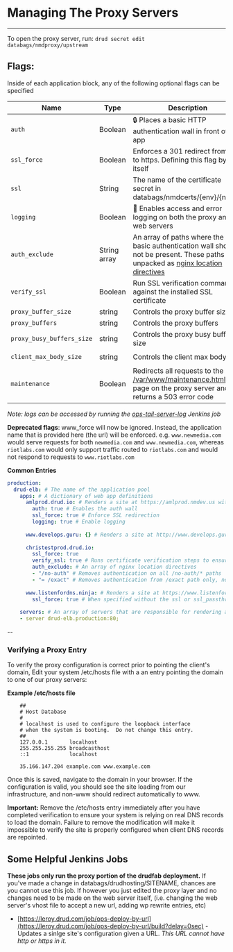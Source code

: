 # Managing The Proxy Servers
---

To open the proxy server, run: `drud secret edit databags/nmdproxy/upstream`

## Flags:
Inside of each application block, any of the following optional flags can be specified

| Name | Type  | Description | Example 
|------|-------|-------------|---------
| `auth` | Boolean | :lock: Places a basic HTTP authentication wall in front of the app | `auth: true` 
| `ssl_force` | Boolean | Enforces a 301 redirect from http to https. Defining this flag by itself  | `ssl_force: true`
| `ssl` | String | The name of the certificate secret in databags/nmdcerts/{env}/{name} | `ssl: "newmedia.com"`
| `logging` | Boolean | :page_with_curl: Enables access and error logging on both the proxy and web servers | `logging: true`
| `auth_exclude` | String array | An array of paths where the basic authentication wall should not be present. These paths are unpacked as [nginx location directives](https://www.digitalocean.com/community/tutorials/understanding-nginx-server-and-location-block-selection-algorithms#matching-location-blocks) | (Single line example, see multiline in the example below) - `auth_exclude: { '/not-auth', '/api', '/dumb_module_path' }` 
| `verify_ssl` | Boolean | Run SSL verification commands against the installed SSL certificate | `verify_ssl: true`
| `proxy_buffer_size` | string | Controls the proxy buffer size |  `proxy_buffer_size: "25m"`
| `proxy_buffers` | string | Controls the proxy buffers | `proxy_buffers: "8 25m"`
| `proxy_busy_buffers_size` | string | Controls the proxy busy buffers size | `proxy_busy_buffers_size: "25m"`
| `client_max_body_size` | string | Controls the client max body size | `client_max_body_size: "25m"`
| `maintenance` | Boolean | Redirects all requests to the [/var/www/maintenance.html](https://github.com/drud/drudfab/blob/master/roles/manage_proxy/files/maintenance.html) page on the proxy server and returns a 503 error code | `maintenance: true`

_Note: logs can be accessed by running the [ops-tail-server-log](https://leroy.drud.com/job/ops-tail-server-log/build?delay=0sec) Jenkins job_

**Deprecated flags**:
www_force will now be ignored. Instead, the application name that is provided here (the url) will be enforced. e.g. `www.newmedia.com` would serve requests for both `newmedia.com` and `www.newmedia.com`, whereas `riotlabs.com` would only support traffic routed to `riotlabs.com` and would not respond to requests to `www.riotlabs.com`

**Common Entries**

```yaml
production:
  drud-elb: # The name of the application pool
    apps: # A dictionary of web app definitions
      amlprod.drud.io: # Renders a site at https://amlprod.nmdev.us with an authentication wall in front of it and logging turned on
        auth: true # Enables the auth wall
        ssl_force: true # Enforce SSL redirection
        logging: true # Enable logging
     
      www.develops.guru: {} # Renders a site at http://www.develops.guru
      
      christestprod.drud.io:
        ssl_force: true
        verify_ssl: true # Runs certificate verification steps to ensure that the certificate is valid before deploying it
        auth_exclude: # An array of nginx location directives 
        - "/no-auth" # Removes authentication on all /no-auth/* paths
        - "= /exact" # Removes authentication from /exact path only, no sub paths
      
      www.listenfordns.ninja: # Renders a site at https://www.listenfordns.ninja with a Let's Encrypt SSL certificate
        ssl_force: true # When specified without the ssl or ssl_passthrough directive, this will apply for a Let's Encrypt certificate.
    
    servers: # An array of servers that are responsible for rendering and returning the website itself
    - server drud-elb.production:80;
```      

--
### Verifying a Proxy Entry
To verify the proxy configuration is correct prior to pointing the client's domain, Edit your system /etc/hosts file with a an entry pointing the domain to one of our proxy servers:

**Example /etc/hosts file**

```
	##
	# Host Database
	#
	# localhost is used to configure the loopback interface
	# when the system is booting.  Do not change this entry.
	##
	127.0.0.1       localhost
	255.255.255.255 broadcasthost
	::1             localhost
 
	35.166.147.204 example.com www.example.com
```
Once this is saved, navigate to the domain in your browser. If the configuration is valid, you should see the site loading from our infrastructure, and non-www should redirect automatically to www.

**Important:** Remove the /etc/hosts entry immediately after you have completed verification to ensure your system is relying on real DNS records to load the domain. Failure to remove the modification will make it impossible to verify the site is properly configured when client DNS records are repointed.

## Some Helpful Jenkins Jobs
**These jobs only run the proxy portion of the drudfab deployment.** If you've made a change in databags/drudhosting/SITENAME, chances are you cannot use this job. If however you just edited the proxy layer and no changes need to be made on the web server itself, (i.e. changing the web server's vhost file to accept a new url, adding wp rewrite entries, etc)

- [https://leroy.drud.com/job/ops-deploy-by-url](https://leroy.drud.com/job/ops-deploy-by-url/build?delay=0sec) - Updates a sinlge site's configuration given a URL. _This URL cannot have http or https in it._

